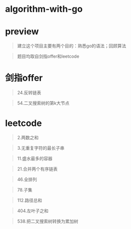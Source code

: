# algorithm-with-go

# preview

> 建立这个项目主要有两个目的：熟悉go的语法；回顾算法

> 题目均取自剑指offer和leetcode

# 剑指offer
> 24.反转链表

> 54.二叉搜索树的第k大节点

# leetcode
> 2.两数之和

> 3.无重复字符的最长子串

> 11.盛水最多的容器

> 21.合并两个有序链表

> 46.全排列

> 78.子集

> 112.路径总和

> 404.左叶子之和

> 538.把二叉搜索树转换为累加树